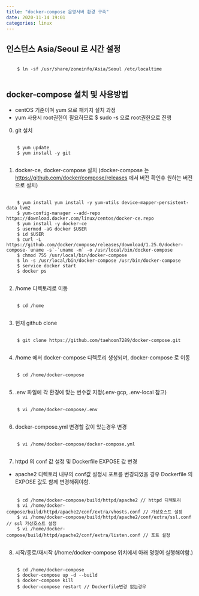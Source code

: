 ```yaml
---
title: "docker-compose 운영서버 환경 구축"
date: 2020-11-14 19:01
categories: linux
---
```


## 인스턴스 Asia/Seoul 로 시간 설정
<pre>
  <code>
    $ ln -sf /usr/share/zoneinfo/Asia/Seoul /etc/localtime
  </code>
</pre>


## docker-compose 설치 및 사용방법
- centOS 기준이며 yum 으로 패키지 설치 과정
- yum 사용시 root권한이 필요하므로 $ sudo -s 으로 root권한으로 진행 
0. git 설치
<pre>
  <code>
    $ yum update
    $ yum install -y git
  </code>
</pre>

1. docker-ce, docker-compose 설치 (docker-compose 는 https://github.com/docker/compose/releases 에서 버전 확인후 원하는 버전으로 설치)

<pre>
  <code>
    $ yum install yum install -y yum-utils device-mapper-persistent-data lvm2
    $ yum-config-manager --add-repo https://download.docker.com/linux/centos/docker-ce.repo
    $ yum install -y docker-ce
    $ usermod -aG docker $USER
    $ id $USER
    $ curl -L https://github.com/docker/compose/releases/download/1.25.0/docker-compose-`uname -s`-`uname -m` -o /usr/local/bin/docker-compose
    $ chmod 755 /usr/local/bin/docker-compose
    $ ln -s /usr/local/bin/docker-compose /usr/bin/docker-compose
    $ service docker start
    $ docker ps
  </code>
</pre>

2. /home 디렉토리로 이동
<pre>
  <code>
    $ cd /home
  </code>
</pre>

3. 현재 github clone
<pre>
  <code>
    $ git clone https://github.com/taehoon7289/docker-compose.git
  </code>
</pre>

4. /home 에서 docker-compose 디렉토리 생성되며, docker-compose 로 이동
<pre>
  <code>
    $ cd /home/docker-compose
  </code>
</pre>

5. .env 파일에 각 환경에 맞는 변수값 지정(.env-gcp, .env-local 참고)
<pre>
  <code>
    $ vi /home/docker-compose/.env
  </code>
</pre>

6. docker-compose.yml 변경할 값이 있는경우 변경
<pre>
  <code>
    $ vi /home/docker-compose/docker-compose.yml
  </code>
</pre>

7. httpd 의 conf 값 설정 및 Dockerfile EXPOSE 값 변경
- apache2 디렉토리 내부의 conf값 설정시 포트를 변경되었을 경우
Dockerfile 의 EXPOSE 값도 함께 변경해줘야함.
<pre>
  <code>
    $ cd /home/docker-compose/build/httpd/apache2 // httpd 디렉토리 
    $ vi /home/docker-compose/build/httpd/apache2/conf/extra/vhosts.conf // 가상호스트 설정
    $ vi /home/docker-compose/build/httpd/apache2/conf/extra/ssl.conf // ssl 가상호스트 설정
    $ vi /home/docker-compose/build/httpd/apache2/conf/extra/listen.conf // 포트 설정
  </code>
</pre>

8. 시작/종료/재시작 (/home/docker-compose 위치에서 아래 명령어 실행해야함.) 
<pre>
  <code>
    $ cd /home/docker-compose
    $ docker-compose up -d --build
    $ docker-compose kill
    $ docker-compose restart // Dockerfile변경 없는경우
  </code>
</pre>
